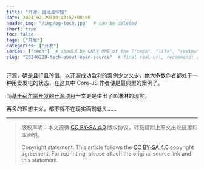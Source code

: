 ```yaml
---
title: "开源，且行且珍惜"
date: 2024-02-29T18:43:52+08:00
header_img: "/img/bg-tech.jpg"  # can be deleted
short: true
toc: false
tags: ["开发"]
categories: ["开发"]
series: ["tech"]  # should be ONLY ONE of the ["tech", "life", "review"]
slug: "20240229-tech-about-open-source"  # final real url, recommend: start by date, follow lower case words with hyphen splitter. E.g., `20230316-text-title`
---
```


开源，确是且行且珍惜。以开源成功盈利的案例少之又少，绝大多数作者都处于一种用爱发电的状态，在这其中 Core-JS 作者便是最典型的案例了。

而[基于荷尔蒙开发的开源项目](https://github.com/EAimTY/eaimty.github.io/blob/master/content/2023/opensource-project-based-on-hormone.md)一文更是讲出了血淋淋的现实。

再多的理想主义，都不得不在现实面前低头……

---

> 版权声明：本文遵循 [CC BY-SA 4.0](https://creativecommons.org/licenses/by-sa/4.0/deed.zh) 版权协议，转载请附上原文出处链接和本声明。
>
> Copyright statement: This article follows the [CC BY-SA 4.0](https://creativecommons.org/licenses/by-sa/4.0/deed.en) copyright agreement. For reprinting, please attach the original source link and this statement.
